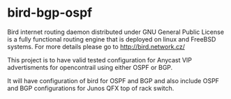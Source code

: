 # bird-bgp-ospf

Bird internet routing daemon distributed under GNU General Public License is a fully functional routing engine that is deployed on linux 
and FreeBSD systems. For more details please go to http://bird.network.cz/

This project is to have valid tested configuration for Anycast VIP advertisments for opencontrail using either OSPF or BGP. 

It will have configuration of bird for OSPF and BGP and also include OSPF and BGP configurations for Junos QFX top of rack switch.  

